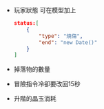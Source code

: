 - 玩家狀態 可在模型加上
	```json
	status:[
		{
			"type": "燒傷",
			"end": "new Date()"
		}
	]
	```

- 掉落物的數量
- 冒險指令冷卻要改回15秒
- 升階的晶玉消耗